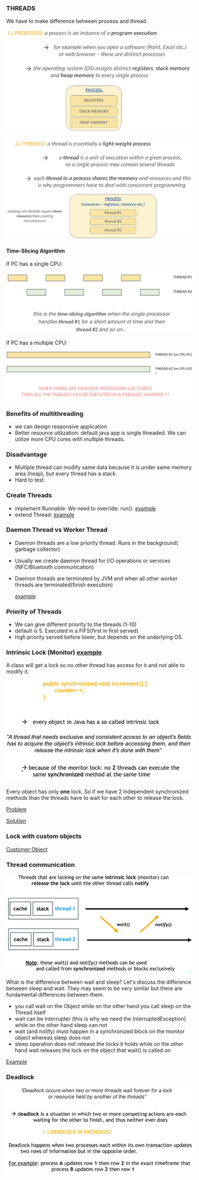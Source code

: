 ### THREADS

We have to make difference between process and thread.

![img.png](../../../../resources/thread/img.png)

![img.png](../../../../resources/thread/img_1.png)

#### Time-Slicing Algorithm

If PC has a single CPU:

![img.png](../../../../resources/thread/img_2.png)

If PC has a multiple CPU:

![img.png](../../../../resources/thread/img_3.png)

### Benefits of multithreading

- we can design responsive application
- Better resource utilization: default java app is single threaded. We can utilize more CPU cores with multiple threads.

### Disadvantage

- Multiple thread can modify same data because it is under same memory area (heap), but every thread has a stack.
- Hard to test.

### Create Threads

- implement Runnable: We need to override: run().
  [example](RunnableMain.java)
- extend Thread:
  [example](ThreadMain.java)

### Daemon Thread vs Worker Thread

- Daemon threads are a low priority thread. Runs in the background( garbage collector)
- Usually we create daemon thread for I/O operations or services (NFC/Bluetooth communication)
- Daemon threads are terminated by JVM and when all other worker threads are terminated(finish execution)

  [example](daemonthread/Main.java)

### Priority of Threads

- We can give different priority to the threads (1-10)
- default is 5. Executed in a FIFS(first in first served)
- high priority served before lower, but depends on the underlying OS.

### Intrinsic Lock (Monitor) [example](synch/example2/s02AppWithSync.java)

A class will get a lock so no other thread has access for it and not able to modify it.

![img.png](../../../../resources/thread/img_4.png)

Every object has only **one** lock. So if we have 2 independent synchronized methods than the threads have to wait for
each other to release the lock.

[Problem](synch/example2/s03AppWithTwoSyncMethodProblem.java)

[Solution](synch/example2/s04AppWithTwoSyncMethodSolution.java)

### Lock with custom objects

[Customer Object](synch/example2/s05AppWithCustomObjectLock.java)

### Thread communication

![img.png](../../../../resources/thread/img_5.png)

What is the difference between wait and sleep?
Let's discuss the difference between sleep and wait. They may seem to be very similar but there are fundamental
differences between them.

- you call wait on the Object while on the other hand you call sleep on the Thread itself
- wait can be interrupter (this is why we need the InterruptedException) while on the other hand sleep can not
- wait (and notify) must happen in a synchronized block on the monitor object whereas sleep does not
- sleep operation does not release the locks it holds while on the other hand wait releases the lock on the object that
  wait() is called on

[Example](synch/example03/ThreadCommunication.java)

### Deadlock

![img.png](../../../../resources/thread/img_6.png)
